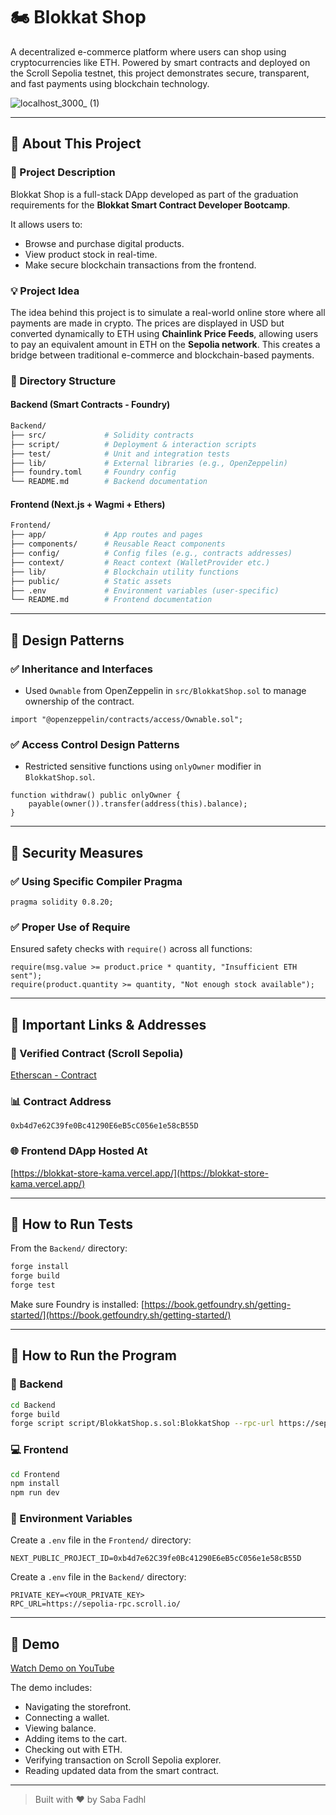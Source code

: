 # 🏍️ Blokkat Shop

A decentralized e-commerce platform where users can shop using cryptocurrencies like ETH. Powered by smart contracts and deployed on the Scroll Sepolia testnet, this project demonstrates secure, transparent, and fast payments using blockchain technology.

![localhost\_3000\_ (1)](https://github.com/user-attachments/assets/5a056165-ab13-483b-baa6-0f52cbdc2fcc)

---

## 📂 About This Project

### 🚀 Project Description

Blokkat Shop is a full-stack DApp developed as part of the graduation requirements for the **Blokkat Smart Contract Developer Bootcamp**.

It allows users to:

* Browse and purchase digital products.
* View product stock in real-time.
* Make secure blockchain transactions from the frontend.

### 💡 Project Idea

The idea behind this project is to simulate a real-world online store where all payments are made in crypto. The prices are displayed in USD but converted dynamically to ETH using **Chainlink Price Feeds**, allowing users to pay an equivalent amount in ETH on the **Sepolia network**. This creates a bridge between traditional e-commerce and blockchain-based payments.

### 📁 Directory Structure

#### Backend (Smart Contracts - Foundry)

```bash
Backend/
├── src/             # Solidity contracts
├── script/          # Deployment & interaction scripts
├── test/            # Unit and integration tests
├── lib/             # External libraries (e.g., OpenZeppelin)
├── foundry.toml     # Foundry config
└── README.md        # Backend documentation
```

#### Frontend (Next.js + Wagmi + Ethers)

```bash
Frontend/
├── app/             # App routes and pages
├── components/      # Reusable React components
├── config/          # Config files (e.g., contracts addresses)
├── context/         # React context (WalletProvider etc.)
├── lib/             # Blockchain utility functions
├── public/          # Static assets
├── .env             # Environment variables (user-specific)
└── README.md        # Frontend documentation
```

---

## 🎨 Design Patterns

### ✅ Inheritance and Interfaces

* Used `Ownable` from OpenZeppelin in `src/BlokkatShop.sol` to manage ownership of the contract.

```solidity
import "@openzeppelin/contracts/access/Ownable.sol";
```

### ✅ Access Control Design Patterns

* Restricted sensitive functions using `onlyOwner` modifier in `BlokkatShop.sol`.

```solidity
function withdraw() public onlyOwner {
    payable(owner()).transfer(address(this).balance);
}
```

---

## 🔐 Security Measures

### ✅ Using Specific Compiler Pragma

```solidity
pragma solidity 0.8.20;
```

### ✅ Proper Use of Require

Ensured safety checks with `require()` across all functions:

```solidity
require(msg.value >= product.price * quantity, "Insufficient ETH sent");
require(product.quantity >= quantity, "Not enough stock available");
```

---

## 🔗 Important Links & Addresses

### 📜 Verified Contract (Scroll Sepolia)

[Etherscan - Contract](https://sepolia.etherscan.io/address/0xb4d7e62C39fe0Bc41290E6eB5cC056e1e58cB55D)

### 📊 Contract Address

```
0xb4d7e62C39fe0Bc41290E6eB5cC056e1e58cB55D
```

### 🌐 Frontend DApp Hosted At

[https://blokkat-store-kama.vercel.app/](https://blokkat-store-kama.vercel.app/)

---

## 🧪 How to Run Tests

From the `Backend/` directory:

```bash
forge install
forge build
forge test
```

Make sure Foundry is installed: [https://book.getfoundry.sh/getting-started/](https://book.getfoundry.sh/getting-started/)

---

## 🚀 How to Run the Program

### 🔹 Backend

```bash
cd Backend
forge build
forge script script/BlokkatShop.s.sol:BlokkatShop --rpc-url https://sepolia-rpc.scroll.io/ --private-key <YOUR_PRIVATE_KEY> --broadcast --verify
```

### 💻 Frontend

```bash
cd Frontend
npm install
npm run dev
```

### 🔐 Environment Variables

Create a `.env` file in the `Frontend/` directory:

```env
NEXT_PUBLIC_PROJECT_ID=0xb4d7e62C39fe0Bc41290E6eB5cC056e1e58cB55D
```

Create a `.env` file in the `Backend/` directory:
```env
PRIVATE_KEY=<YOUR_PRIVATE_KEY>
RPC_URL=https://sepolia-rpc.scroll.io/
```

---

## 🎥 Demo

[Watch Demo on YouTube](https://youtu.be/KGlBNauD3X8)

The demo includes:

* Navigating the storefront.
* Connecting a wallet.
* Viewing balance.
* Adding items to the cart.
* Checking out with ETH.
* Verifying transaction on Scroll Sepolia explorer.
* Reading updated data from the smart contract.

---

> Built with ❤️ by Saba Fadhl
